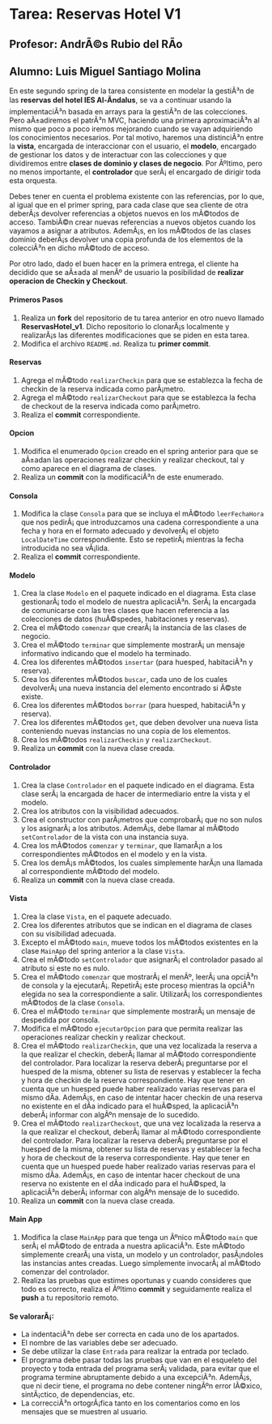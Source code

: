 # Tarea: Reservas Hotel V1
## Profesor: AndrÃ©s Rubio del RÃ­o
## Alumno: Luis Miguel Santiago Molina

En este segundo spring de la tarea consistente en modelar la gestiÃ³n de las **reservas del hotel IES Al-Ãndalus**, se va a continuar usando la implementaciÃ³n basada en arrays para la gestiÃ³n de las colecciones. Pero aÃ±adiremos el patrÃ³n MVC,
haciendo una primera aproximaciÃ³n al mismo que poco a poco iremos mejorando cuando se vayan adquiriendo los conocimientos necesarios. Por tal motivo, haremos una distinciÃ³n entre la **vista**, encargada de interaccionar con el usuario, el **modelo**,
encargado de gestionar los datos y de interactuar con las colecciones y que dividiremos entre **clases de dominio y clases de negocio**. Por Ãºltimo, pero no menos importante, el **controlador** que serÃ¡ el encargado de dirigir toda esta orquesta.

Debes tener en cuenta el problema existente con las referencias, por lo que, al igual que en el primer spring, para cada clase que sea cliente de otra deberÃ¡s devolver referencias a objetos nuevos en los mÃ©todos de acceso.
TambiÃ©n crear nuevas referencias a nuevos objetos cuando los vayamos a asignar a atributos. AdemÃ¡s, en los mÃ©todos de las clases dominio deberÃ¡s devolver una copia profunda de los elementos de la colecciÃ³n en dicho mÃ©todo de acceso.

Por otro lado, dado el buen hacer en la primera entrega, el cliente ha decidido que se aÃ±ada al menÃº de usuario la posibilidad de **realizar operacion de Checkin y Checkout**.

#### Primeros Pasos
1. Realiza un **fork** del repositorio de tu tarea anterior en otro nuevo llamado **ReservasHotel_v1**. Dicho repositorio lo clonarÃ¡s localmente y realizarÃ¡s las diferentes modificaciones que se piden en esta tarea.
2. Modifica el archivo `README.md`. Realiza tu **primer commit**.

#### Reservas
1. Agrega el mÃ©todo `realizarCheckin` para que se establezca la fecha de checkin de la reserva indicada como parÃ¡metro.
2. Agrega el mÃ©todo `realizarCheckout` para que se establezca la fecha de checkout de la reserva indicada como parÃ¡metro.
3. Realiza el **commit** correspondiente.

#### Opcion
1. Modifica el enumerado `Opcion` creado en el spring anterior para que se aÃ±adan las operaciones realizar checkin y realizar checkout, tal y como aparece en el diagrama de clases.
2. Realiza un **commit** con la modificaciÃ³n de este enumerado.

#### Consola
1. Modifica la clase `Consola` para que se incluya el mÃ©todo `leerFechaHora` que nos pedirÃ¡ que introduzcamos una cadena correspondiente a una fecha y hora en el formato adecuado y devolverÃ¡ el objeto `LocalDateTime` correspondiente. Esto se repetirÃ¡ mientras la fecha introducida no sea vÃ¡lida.
2. Realiza el **commit** correspondiente.

#### Modelo
1. Crea la clase `Modelo` en el paquete indicado en el diagrama. Esta clase gestionarÃ¡ todo el modelo de nuestra aplicaciÃ³n. SerÃ¡ la encargada de comunicarse con las tres clases que hacen referencia a las colecciones de datos (huÃ©spedes, habitaciones y reservas).
2. Crea el mÃ©todo `comenzar` que crearÃ¡ la instancia de las clases de negocio.
3. Crea el mÃ©todo `terminar` que simplemente mostrarÃ¡ un mensaje informativo indicando que el modelo ha terminado.
4. Crea los diferentes mÃ©todos `insertar` (para huesped, habitaciÃ³n y reserva).
5. Crea los diferentes mÃ©todos `buscar`, cada uno de los cuales devolverÃ¡ una nueva instancia del elemento encontrado si Ã©ste existe.
6. Crea los diferentes mÃ©todos `borrar` (para huesped, habitaciÃ³n y reserva).
7. Crea los diferentes mÃ©todos `get`, que deben devolver una nueva lista conteniendo nuevas instancias no una copia de los elementos.
8. Crea los mÃ©todos `realizarCheckin` y `realizarCheckout`.
9. Realiza un **commit** con la nueva clase creada.

#### Controlador
1. Crea la clase `Controlador` en el paquete indicado en el diagrama. Esta clase serÃ¡ la encargada de hacer de intermediario entre la vista y el modelo.
2. Crea los atributos con la visibilidad adecuados.
3. Crea el constructor con parÃ¡metros que comprobarÃ¡ que no son nulos y los asignarÃ¡ a los atributos. AdemÃ¡s, debe llamar al mÃ©todo `setControlador` de la vista con una instancia suya.
4. Crea los mÃ©todos `comenzar` y `terminar`, que llamarÃ¡n a los correspondientes mÃ©todos en el modelo y en la vista.
5. Crea los demÃ¡s mÃ©todos, los cuales simplemente harÃ¡n una llamada al correspondiente mÃ©todo del modelo.
6. Realiza un **commit** con la nueva clase creada.


#### Vista
1. Crea la clase `Vista`, en el paquete adecuado.
2. Crea los diferentes atributos que se indican en el diagrama de clases con su visibilidad adecuada.
3. Excepto el mÃ©todo `main`, mueve todos los mÃ©todos existentes en la clase `MainApp` del spring anterior a la clase `Vista`.
4. Crea el mÃ©todo `setControlador` que asignarÃ¡ el controlador pasado al atributo si este no es nulo.
5. Crea el mÃ©todo `comenzar` que mostrarÃ¡ el menÃº, leerÃ¡ una opciÃ³n de consola y la ejecutarÃ¡. RepetirÃ¡ este proceso mientras la opciÃ³n elegida no sea la correspondiente a salir. UtilizarÃ¡ los correspondientes mÃ©todos de la clase `Consola`.
6. Crea el mÃ©todo `terminar` que simplemente mostrarÃ¡ un mensaje de despedida por consola.
7. Modifica el mÃ©todo `ejecutarOpcion` para que permita realizar las operaciones realizar checkin y realizar checkout.
8. Crea el mÃ©todo `realizarCheckin`, que una vez localizada la reserva a la que realizar el checkin, deberÃ¡ llamar al mÃ©todo correspondiente del controlador. Para localizar la reserva deberÃ¡ preguntarse por el huesped de la misma, obtener su lista de reservas y establecer la fecha y hora de checkin de la reserva correspondiente. Hay que tener en cuenta que un huesped puede haber realizado varias reservas para el mismo dÃ­a. AdemÃ¡s, en caso de intentar hacer checkin de una reserva no existente en el dÃ­a indicado para el huÃ©sped, la aplicaciÃ³n deberÃ¡ informar con algÃºn mensaje de lo sucedido.
9. Crea el mÃ©todo `realizarCheckout`, que una vez localizada la reserva a la que realizar el checkout, deberÃ¡ llamar al mÃ©todo correspondiente del controlador. Para localizar la reserva deberÃ¡ preguntarse por el huesped de la misma, obtener su lista de reservas y establecer la fecha y hora de checkout de la reserva correspondiente. Hay que tener en cuenta que un huesped puede haber realizado varias reservas para el mismo dÃ­a. AdemÃ¡s, en caso de intentar hacer checkout de una reserva no existente en el dÃ­a indicado para el huÃ©sped, la aplicaciÃ³n deberÃ¡ informar con algÃºn mensaje de lo sucedido.
10. Realiza un **commit** con la nueva clase creada.

#### Main App
1. Modifica la clase `MainApp` para que tenga un Ãºnico mÃ©todo `main` que serÃ¡ el mÃ©todo de entrada a nuestra aplicaciÃ³n. Este mÃ©todo simplemente crearÃ¡ una vista, un modelo y un controlador, pasÃ¡ndoles las instancias antes creadas. Luego simplemente invocarÃ¡ al mÃ©todo comenzar del controlador.
2. Realiza las pruebas que estimes oportunas y cuando consideres que todo es correcto, realiza el Ãºltimo **commit** y seguidamente realiza el **push** a tu repositorio remoto.

#### Se valorarÃ¡:

- La indentaciÃ³n debe ser correcta en cada uno de los apartados.
- El nombre de las variables debe ser adecuado.
- Se debe utilizar la clase `Entrada` para realizar la entrada por teclado.
- El programa debe pasar todas las pruebas que van en el esqueleto del proyecto y toda entrada del programa serÃ¡ validada, para evitar que el programa termine abruptamente debido a una excepciÃ³n. AdemÃ¡s, que ni decir tiene, el programa no debe contener ningÃºn error lÃ©xico, sintÃ¡ctico, de dependencias, etc.
- La correcciÃ³n ortogrÃ¡fica tanto en los comentarios como en los mensajes que se muestren al usuario.
